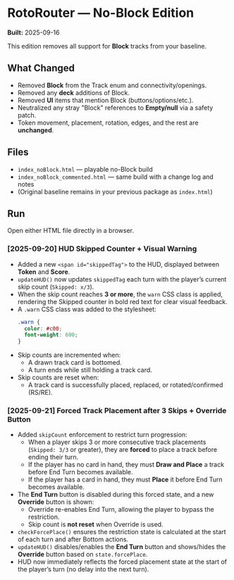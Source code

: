 # RotoRouter — No-Block Edition

**Built:** 2025-09-16

This edition removes all support for **Block** tracks from your baseline.

## What Changed

- Removed **Block** from the Track enum and connectivity/openings.
- Removed any **deck** additions of Block.
- Removed **UI** items that mention Block (buttons/options/etc.).
- Neutralized any stray "Block" references to **Empty/null** via a safety patch.
- Token movement, placement, rotation, edges, and the rest are **unchanged**.

## Files

- `index_noBlock.html` — playable no-Block build
- `index_noBlock_commented.html` — same build with a change log and notes
- (Original baseline remains in your previous package as `index.html`)

## Run

Open either HTML file directly in a browser.

### [2025-09-20] HUD Skipped Counter + Visual Warning

- Added a new `<span id="skippedTag">` to the HUD, displayed between **Token** and **Score**.
- `updateHUD()` now updates `skippedTag` each turn with the player’s current skip count (`Skipped: x/3`).
- When the skip count reaches **3 or more**, the `warn` CSS class is applied, rendering the Skipped counter in bold red text for clear visual feedback.
- A `.warn` CSS class was added to the stylesheet:
  ```css
  .warn {
    color: #c00;
    font-weight: 600;
  }
  ```
- Skip counts are incremented when:
  - A drawn track card is bottomed.
  - A turn ends while still holding a track card.
- Skip counts are reset when:
  - A track card is successfully placed, replaced, or rotated/confirmed (RS/RE).


### [2025-09-21] Forced Track Placement after 3 Skips + Override Button

- Added `skipCount` enforcement to restrict turn progression:
  - When a player skips 3 or more consecutive track placements (`Skipped: 3/3` or greater), they are **forced** to place a track before ending their turn.
  - If the player has no card in hand, they must **Draw and Place** a track before End Turn becomes available.
  - If the player has a card in hand, they must **Place** it before End Turn becomes available.
- The **End Turn** button is disabled during this forced state, and a new **Override** button is shown:
  - Override re-enables End Turn, allowing the player to bypass the restriction.
  - Skip count is **not reset** when Override is used.
- `checkForcePlace()` ensures the restriction state is calculated at the start of each turn and after Bottom actions.
- `updateHUD()` disables/enables the **End Turn** button and shows/hides the **Override** button based on `state.forcePlace`.
- HUD now immediately reflects the forced placement state at the start of the player’s turn (no delay into the next turn).
